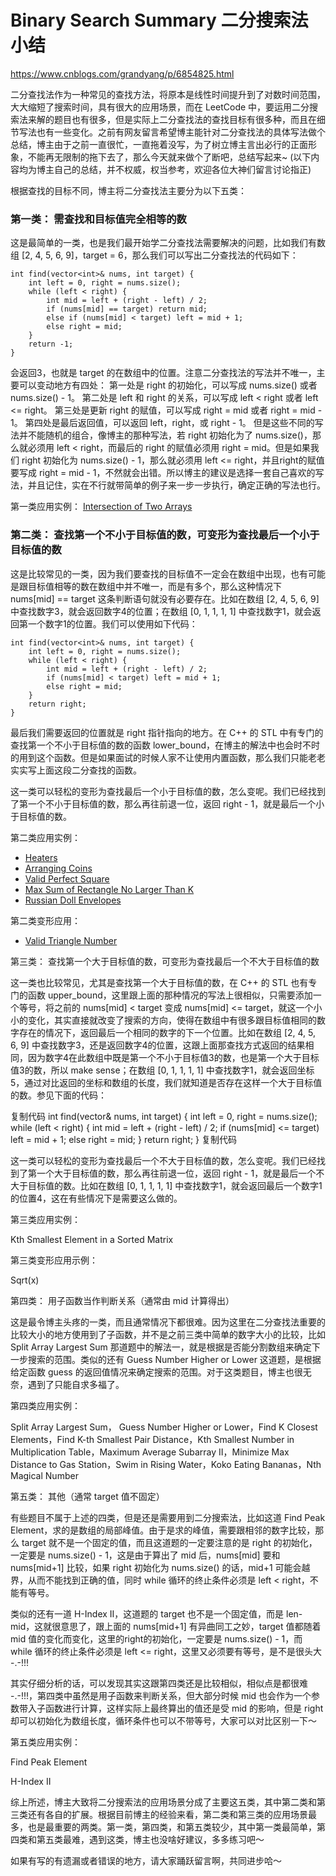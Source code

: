 # Binary Search Summary 二分搜索法小结
<https://www.cnblogs.com/grandyang/p/6854825.html>

二分查找法作为一种常见的查找方法，将原本是线性时间提升到了对数时间范围，大大缩短了搜索时间，具有很大的应用场景，而在 LeetCode 中，要运用二分搜索法来解的题目也有很多，但是实际上二分查找法的查找目标有很多种，而且在细节写法也有一些变化。之前有网友留言希望博主能针对二分查找法的具体写法做个总结，博主由于之前一直很忙，一直拖着没写，为了树立博主言出必行的正面形象，不能再无限制的拖下去了，那么今天就来做个了断吧，总结写起来~ (以下内容均为博主自己的总结，并不权威，权当参考，欢迎各位大神们留言讨论指正)

根据查找的目标不同，博主将二分查找法主要分为以下五类：

 

### 第一类： 需查找和目标值完全相等的数

这是最简单的一类，也是我们最开始学二分查找法需要解决的问题，比如我们有数组 [2, 4, 5, 6, 9]，target = 6，那么我们可以写出二分查找法的代码如下：

```
int find(vector<int>& nums, int target) {
    int left = 0, right = nums.size();
    while (left < right) {
        int mid = left + (right - left) / 2;
        if (nums[mid] == target) return mid;
        else if (nums[mid] < target) left = mid + 1;
        else right = mid;
    }
    return -1;
}
```

会返回3，也就是 target 的在数组中的位置。注意二分查找法的写法并不唯一，主要可以变动地方有四处：
第一处是 right 的初始化，可以写成 nums.size() 或者 nums.size() - 1。
第二处是 left 和 right 的关系，可以写成 left < right 或者 left <= right。
第三处是更新 right 的赋值，可以写成 right = mid 或者 right = mid - 1。
第四处是最后返回值，可以返回 left，right，或 right - 1。
但是这些不同的写法并不能随机的组合，像博主的那种写法，若 right 初始化为了 nums.size()，那么就必须用 left < right，而最后的 right 的赋值必须用 right = mid。但是如果我们 right 初始化为 nums.size() - 1，那么就必须用 left <= right，并且right的赋值要写成 right = mid - 1，不然就会出错。所以博主的建议是选择一套自己喜欢的写法，并且记住，实在不行就带简单的例子来一步一步执行，确定正确的写法也行。

第一类应用实例：
[Intersection of Two Arrays](http://www.cnblogs.com/grandyang/p/5507129.html)

 

### 第二类： 查找第一个不小于目标值的数，可变形为查找最后一个小于目标值的数

这是比较常见的一类，因为我们要查找的目标值不一定会在数组中出现，也有可能是跟目标值相等的数在数组中并不唯一，而是有多个，那么这种情况下 nums[mid] == target 这条判断语句就没有必要存在。比如在数组 [2, 4, 5, 6, 9] 中查找数字3，就会返回数字4的位置；在数组 [0, 1, 1, 1, 1] 中查找数字1，就会返回第一个数字1的位置。我们可以使用如下代码：

```
int find(vector<int>& nums, int target) {
    int left = 0, right = nums.size();
    while (left < right) {
        int mid = left + (right - left) / 2;
        if (nums[mid] < target) left = mid + 1;
        else right = mid;
    }
    return right;
}
```

最后我们需要返回的位置就是 right 指针指向的地方。在 C++ 的 STL 中有专门的查找第一个不小于目标值的数的函数 lower_bound，在博主的解法中也会时不时的用到这个函数。但是如果面试的时候人家不让使用内置函数，那么我们只能老老实实写上面这段二分查找的函数。

这一类可以轻松的变形为查找最后一个小于目标值的数，怎么变呢。我们已经找到了第一个不小于目标值的数，那么再往前退一位，返回 right - 1，就是最后一个小于目标值的数。

第二类应用实例：
* [Heaters](http://www.cnblogs.com/grandyang/p/6181626.html)
* [Arranging Coins](http://www.cnblogs.com/grandyang/p/6026066.html)
* [Valid Perfect Square](http://www.cnblogs.com/grandyang/p/5619296.html)
* [Max Sum of Rectangle No Larger Than K](http://www.cnblogs.com/grandyang/p/5617660.html)
* [Russian Doll Envelopes](http://www.cnblogs.com/grandyang/p/5568818.html)
 
第二类变形应用：
* [Valid Triangle Number](http://www.cnblogs.com/grandyang/p/7053730.html)
 
第三类： 查找第一个大于目标值的数，可变形为查找最后一个不大于目标值的数

这一类也比较常见，尤其是查找第一个大于目标值的数，在 C++ 的 STL 也有专门的函数 upper_bound，这里跟上面的那种情况的写法上很相似，只需要添加一个等号，将之前的 nums[mid] < target 变成 nums[mid] <= target，就这一个小小的变化，其实直接就改变了搜索的方向，使得在数组中有很多跟目标值相同的数字存在的情况下，返回最后一个相同的数字的下一个位置。比如在数组 [2, 4, 5, 6, 9] 中查找数字3，还是返回数字4的位置，这跟上面那查找方式返回的结果相同，因为数字4在此数组中既是第一个不小于目标值3的数，也是第一个大于目标值3的数，所以 make sense；在数组 [0, 1, 1, 1, 1] 中查找数字1，就会返回坐标5，通过对比返回的坐标和数组的长度，我们就知道是否存在这样一个大于目标值的数。参见下面的代码：

 

复制代码
int find(vector<int>& nums, int target) {
    int left = 0, right = nums.size();
    while (left < right) {
        int mid = left + (right - left) / 2;
        if (nums[mid] <= target) left = mid + 1;
        else right = mid;
    }
    return right;
}
复制代码
 

这一类可以轻松的变形为查找最后一个不大于目标值的数，怎么变呢。我们已经找到了第一个大于目标值的数，那么再往前退一位，返回 right - 1，就是最后一个不大于目标值的数。比如在数组 [0, 1, 1, 1, 1] 中查找数字1，就会返回最后一个数字1的位置4，这在有些情况下是需要这么做的。

第三类应用实例：

Kth Smallest Element in a Sorted Matrix

第三类变形应用示例：

Sqrt(x)

 

第四类： 用子函数当作判断关系（通常由 mid 计算得出）

这是最令博主头疼的一类，而且通常情况下都很难。因为这里在二分查找法重要的比较大小的地方使用到了子函数，并不是之前三类中简单的数字大小的比较，比如 Split Array Largest Sum 那道题中的解法一，就是根据是否能分割数组来确定下一步搜索的范围。类似的还有 Guess Number Higher or Lower 这道题，是根据给定函数 guess 的返回值情况来确定搜索的范围。对于这类题目，博主也很无奈，遇到了只能自求多福了。

第四类应用实例：

Split Array Largest Sum， Guess Number Higher or Lower，Find K Closest Elements，Find K-th Smallest Pair Distance，Kth Smallest Number in Multiplication Table，Maximum Average Subarray II，Minimize Max Distance to Gas Station，Swim in Rising Water，Koko Eating Bananas，Nth Magical Number

 

第五类： 其他（通常 target 值不固定）

有些题目不属于上述的四类，但是还是需要用到二分搜索法，比如这道 Find Peak Element，求的是数组的局部峰值。由于是求的峰值，需要跟相邻的数字比较，那么 target 就不是一个固定的值，而且这道题的一定要注意的是 right 的初始化，一定要是 nums.size() - 1，这是由于算出了 mid 后，nums[mid] 要和 nums[mid+1] 比较，如果 right 初始化为 nums.size() 的话，mid+1 可能会越界，从而不能找到正确的值，同时 while 循环的终止条件必须是 left < right，不能有等号。

类似的还有一道 H-Index II，这道题的 target 也不是一个固定值，而是 len-mid，这就很意思了，跟上面的 nums[mid+1] 有异曲同工之妙，target 值都随着 mid 值的变化而变化，这里的right的初始化，一定要是 nums.size() - 1，而 while 循环的终止条件必须是 left <= right，这里又必须要有等号，是不是很头大 -.-!!!

其实仔细分析的话，可以发现其实这跟第四类还是比较相似，相似点是都很难 -.-!!!，第四类中虽然是用子函数来判断关系，但大部分时候 mid 也会作为一个参数带入子函数进行计算，这样实际上最终算出的值还是受 mid 的影响，但是 right 却可以初始化为数组长度，循环条件也可以不带等号，大家可以对比区别一下～

第五类应用实例：

Find Peak Element

H-Index II

 

综上所述，博主大致将二分搜索法的应用场景分成了主要这五类，其中第二类和第三类还有各自的扩展。根据目前博主的经验来看，第二类和第三类的应用场景最多，也是最重要的两类。第一类，第四类，和第五类较少，其中第一类最简单，第四类和第五类最难，遇到这类，博主也没啥好建议，多多练习吧～

 

如果有写的有遗漏或者错误的地方，请大家踊跃留言啊，共同进步哈～